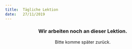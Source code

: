 ```yaml
---
title:  Tägliche Lektion
date:   27/11/2019
---
```


### <center>Wir arbeiten noch an dieser Lektion.</center>
<center>Bitte komme später zurück.</center>